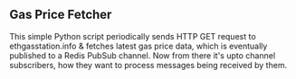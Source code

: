 ## Gas Price Fetcher

This simple Python script periodically sends HTTP GET request to ethgasstation.info & fetches latest gas price data, which is eventually published to a Redis PubSub channel. Now from there it's upto channel subscribers, how they want to process messages being received by them.
